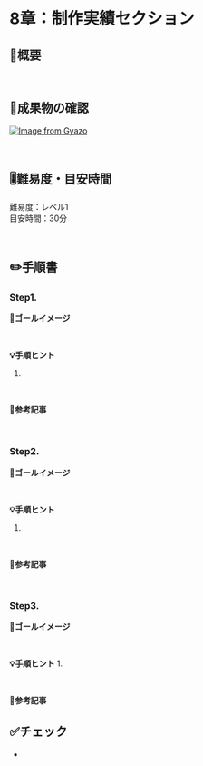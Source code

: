 # 8章：制作実績セクション

## 🤔概要



<br/>

## 🏁成果物の確認
[![Image from Gyazo](https://i.gyazo.com/4dc8c47ecd90e6ee6f06058113f2f989.png)](https://gyazo.com/4dc8c47ecd90e6ee6f06058113f2f989)


<br/>

## 🎚️難易度・目安時間

難易度：レベル1<br/>
目安時間：30分

<br/>

## ✏️手順書



### Step1.

**🏁ゴールイメージ**


<br/>

**💡手順ヒント**

  1. 

 <br/> 

**📰参考記事**
<br/>



 <br/>

### Step2.

**🏁ゴールイメージ**

<br/>

**💡手順ヒント**

  1. 

 <br/> 
 
**📰参考記事**
<br/>


<br/>

### Step3.

**🏁ゴールイメージ**

<br/>

**💡手順ヒント**
  1. 

  <br/>  

**📰参考記事**
<br/>






## ✅チェック

- 
